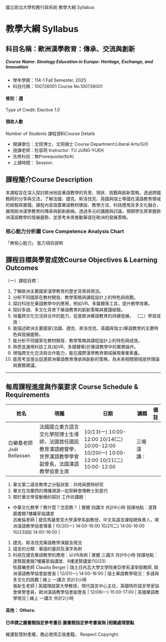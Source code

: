 國立政治大學校務行政系統 教學大綱 Syllabus
# 教學大綱 Syllabus
##  科目名稱：歐洲漢學教育：傳承、交流與創新
#####  Course Name: Sinology Education in Europe: Heritage, Exchange, and Innovation
  * 學年學期：114-1 Fall Semester, 2025 
  * 科目代碼：100726001 Course No.100726001
#### 修別：選
Type of Credit: Elective 
_1.0_
#### 預收人數
Number of Students
課程資料Course Details
  * 開課單位：文院博士、文院碩士 Course Department:Liberal Arts/G/0 
  * 授課老師：杜容玥 Instructor: TU JUNG-YUEH 
  * 先修科目：無Prerequisite(N/A)
  * 上課時間： Session: 
##  課程簡介Course Description
本課程旨在深入探討歐洲地區華語教學的背景、現狀、挑戰與創新策略，透過跨國教師的分享與交流，了解法國、捷克、斯洛伐克、英國與瑞士等國在漢語教育領域的經驗與實踐。課程內容涵蓋華語教材建設、教學方法、科技應用及多文化融合，展現歐洲漢學教育的傳承與創新脈絡。透過多元的講題與討論，預期學生將掌握歐洲漢語教學的發展趨勢，並思考未來推動華語在歐洲的發展策略。
###  核心能力分析圖 Core Competence Analysis Chart
「無核心能力」 
能力項目說明
##  課程目標與學習成效Course Objectives & Learning Outcomes 
（一）課程目標：
  1. 了解歐洲主要國家漢學教育的歷史背景與現況。
  2. 分析不同國家在教材開發、教學策略與課程設計上的特色與挑戰。
  3. 探討科技在華語教學中的應用，例如VR、多媒體等工具，提升教學效果。
  4. 探討多語、多文化背景下華語教育的創新策略與實踐經驗。
  5. 培養跨文化交流與合作的能力，促進歐洲華語教育的持續發展。
（二）學習成效：
  1. 能描述歐洲主要國家(法國、捷克、斯洛伐克、英國與瑞士)華語教育的主要特色與發展趨勢。
  2. 能分析不同國家在教材開發、教學策略與課程設計上的特色與成效。
  3. 熟悉並運用科技工具(如VR、多媒體等)於華語教學中的實務操作。
  4. 增強跨文化交流與合作能力，能在國際漢學教育領域展現專業素養。
  5. 能思考並提出促進歐洲華語教育傳承與創新的策略，為未來相關領域提供理論與實務建議。
---  
##  每周課程進度與作業要求 Course Schedule & Requirements
姓名 |  現職 |  日期 |  講題 |  備註  
---|---|---|---|---  
白樂桑老師Joël Bellassen |  法國國立東方語言文化學院博士生導師，法國首任國民教育漢語總督學，世界漢語教學學會副會長，法國漢語教學協會主席 |  10/13(一) 10:00-12:00 10/14(二) 10:00-12:00 10/20(一) 10:00-12:00 10/21(二) 10:00-12:00 |  三場演講：
  1. 華文第二語言教學之分裂狀態：共時與歷時研究
  2. 華文在法蘭西的傳播溯源—從耶穌會傳教士到當代
  3. 關於華文學習動機的探討
工作坊講題：
  * 中華文化教學？教什麼？怎麼教？
|  實體 四講次 共計8小時 授課地點：達賢圖書館7樓羅家倫講堂  
呂維倫老師 |  捷克馬薩里克大學漢學系副教授，中文系語言課程總負責人，歐洲漢語教學協會理事 |  10/20(一) 14:00-16:00 10/21(二) 14:00-16:00 10/23(四) 14:00-16:00 | 
  1. 捷克、斯洛伐克華語教學演變及現況
  2. 語言的分類：華語的量詞及漢字為例
  3. 科技在捷克華語教學的應用：以VR為例
|  實體 三講次 共計6小時 授課地點：達賢圖書館7樓羅家倫講堂、8樓達賢講堂(10/23)  
牧晨曦老師 Claudia Berger |  瑞士日內瓦大學文學院東亞學系漢學部教師, 歐洲漢語教學協會副會長 |  12/01(一) 14:00-16:00 |  瑞士華語教學現況：多語與多文化的挑戰 |  線上 一講次 共計2小時  
張新生老師 |  英國理啟蒙大學教授，現代語言中心主任，英國特許語言學家協會榮譽會員，歐洲漢語教學協會副會長 |  12/08(一) 15:00-17:00 |  英國華語教學現況 |  線上 一講次 共計2小時  
####  其他： Others:
####  已申請之圖書館指定參考書目  圖書館指定參考書查詢 |相關處理要點
維護智慧財產權，務必使用正版書籍。 Respect Copyright.